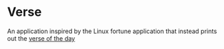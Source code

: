 # Verse

An application inspired by the Linux fortune application that instead prints out the [verse of the day](http://labs.bible.org/api/?passage=votd)

